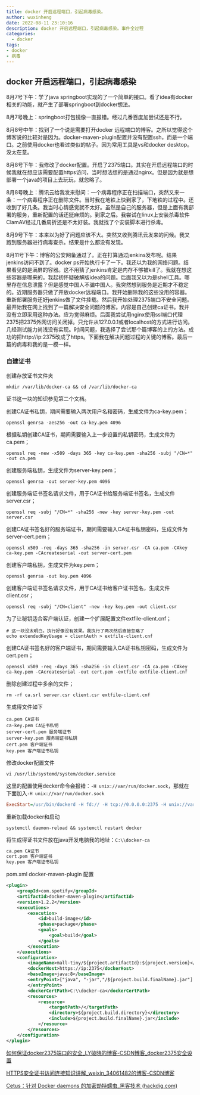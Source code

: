 ```yaml
---
title: docker 开启远程端口，引起病毒感染。
author: wuxinheng
date: 2022-08-11 23:10:16
description: docker 开启远程端口，引起病毒感染。事件全过程
categories:
  - docker
tags:
- docker
- 病毒
---
```

## docker 开启远程端口，引起病毒感染

8月7号下午：学了java springboot实现的了一个简单的接口。看了idea有docker相关的功能，就产生了部署springboot到docker想法。

8月7号晚上：springboot打包镜像一直报错。经过几番百度加尝试还是不行。

8月8号中午：找到了一个说是需要打开docker 远程端口的博客。之所以觉得这个博客说的比较对是因为。docker-maven-plugin配置并没有配置ssh，而是一个端口。之前使用docker也看过类似的帖子。因为常用工具是vs和docker desktop。没太在意。

8月8号下午：我修改了docker配置。开启了2375端口。其实在开启远程端口的时候我就在想应该需要配置https访问，当时想法想的是通过nginx。但是因为就是想部署一个java的项目上去玩玩，就忽略了。

8月8号晚上：腾讯云给我发来慰问：一个病毒程序正在扫描端口，突然又来一条：一个病毒程序正在删除文件。当时我在地铁上快到家了，下地铁的过程中。还收到了好几条。我当时心情感觉就不太好。虽然是自己的服务器，但是上面有我部署的服务，重新配置的话还挺麻烦的。到家之后。我尝试在linux上安装杀毒软件ClamAV经过几番周折还是不太好装。我就找了个安装脚本进行杀毒。

8月9号下午：本来以为好了问题应该不大。突然又收到腾讯云发来的问候。我又跑到服务器进行病毒查杀。结果是什么都没有发现。

8月11号下午：博客的公安网备通过了。正在打算通过jenkins发布呢。结果jenkins访问不到了。docker ps开始执行卡了一下。我还以为我的网络问题。结果看见的是满屏的容器。这不用猜了jenkins肯定是内存不够被kill了。我就在想这些容器是哪来的。我起初怀疑破解版idea的问题。后面我又以为是shell工具。哪里存在信息泄露？但是感觉中国人不骗中国人。我突然想到服务是近期才不稳定的。近期服务器只做了开放docker远程端口。我开始删除我的这些没用的容器。重新部署服务还好jenkins做了文件挂载。然后我开始处理2375端口不安全问题。最开始我在网上找到了一篇解决安全问题的博客。内容是自己创建ca证书。我并没有立即采用这种办法。应为觉得麻烦。后面我尝试用nginx使用ssl端口代理2375把2375外网访问关闭掉。只允许从127.0.0.1或者localhost的方式进行访问。几经测试能力尚浅没有实现。时间问题，我选择了尝试那个篇博客的上的方法。成功的把http://ip:2375改成了https。下面我在解决问题过程的关键的博客。最后一篇的病毒和我的是一模一样。

### 自建证书

创建存放证书文件夹

```shell
mkdir /var/lib/docker-ca && cd /var/lib/docker-ca
```

证书这一块的知识参见第二个文档。

创建CA证书私钥，期间需要输入两次用户名和密码，生成文件为ca-key.pem；

```shell
openssl genrsa -aes256 -out ca-key.pem 4096
```

根据私钥创建CA证书，期间需要输入上一步设置的私钥密码，生成文件为ca.pem；

```shell
openssl req -new -x509 -days 365 -key ca-key.pem -sha256 -subj "/CN=*" -out ca.pem
```

创建服务端私钥，生成文件为server-key.pem；

```shell
openssl genrsa -out server-key.pem 4096
```

创建服务端证书签名请求文件，用于CA证书给服务端证书签名，生成文件server.csr；

```shell
openssl req -subj "/CN=*" -sha256 -new -key server-key.pem -out server.csr
```

创建CA证书签名好的服务端证书，期间需要输入CA证书私钥密码，生成文件为server-cert.pem；

```shell
openssl x509 -req -days 365 -sha256 -in server.csr -CA ca.pem -CAkey ca-key.pem -CAcreateserial -out server-cert.pem
```

创建客户端私钥，生成文件为key.pem；

```shell
openssl genrsa -out key.pem 4096
```

创建客户端证书签名请求文件，用于CA证书给客户证书签名，生成文件client.csr；

```shell
openssl req -subj "/CN=client" -new -key key.pem -out client.csr
```

为了让秘钥适合客户端认证，创建一个扩展配置文件extfile-client.cnf；

```shell
# 这一块没太明白。执行好像没有效果。我执行了两次然后直接忽略了
echo extendedKeyUsage = clientAuth > extfile-client.cnf
```

创建CA证书签名好的客户端证书，期间需要输入CA证书私钥密码，生成文件为cert.pem；

```shell
openssl x509 -req -days 365 -sha256 -in client.csr -CA ca.pem -CAkey ca-key.pem -CAcreateserial -out cert.pem -extfile extfile-client.cnf
```

删除创建过程中多余的文件；

```shell
rm -rf ca.srl server.csr client.csr extfile-client.cnf
```

生成得文件如下

```
ca.pem CA证书
ca-key.pem CA证书私钥
server-cert.pem 服务端证书
server-key.pem 服务端证书私钥
cert.pem 客户端证书
key.pem 客户端证书私钥
```

修改docker配置文件

```shell
vi /usr/lib/systemd/system/docker.service
```

这里的配置使用decker命令会报错：`-H unix://var/run/docker.sock`，那就在下面加入`-H unix://var/run/docker.sock`

```ini
ExecStart=/usr/bin/dockerd -H fd:// -H tcp://0.0.0.0:2375 -H unix://var/run/docker.sock --tlsverify --tlscacert=/mydata/docker-ca/ca.pem --tlscert=/mydata/docker-ca/server-cert.pem --tlskey=/mydata/docker-ca/server-key.pem 
```

重新加载docker和启动

```shell
systemctl daemon-reload && systemctl restart docker
```

将生成得证书文件放在java开发电脑我的地址：`C:\\docker-ca`

```tex
ca.pem CA证书
cert.pem 客户端证书
key.pem 客户端证书私钥
```

pom.xml docker-maven-plugin 配置

```xml
<plugin>
    <groupId>com.spotify</groupId>
    <artifactId>docker-maven-plugin</artifactId>
    <version>1.2.2</version>
    <executions>
        <execution>
            <id>build-image</id>
            <phase>package</phase>
            <goals>
                <goal>build</goal>
            </goals>
        </execution>
    </executions>
    <configuration>
        <imageName>mall-tiny/${project.artifactId}:${project.version}</imageName>
        <dockerHost>https://ip:2375</dockerHost>
        <baseImage>java:8</baseImage>
        <entryPoint>["java", "-jar","/${project.build.finalName}.jar"]
        </entryPoint>
        <dockerCertPath>C:\\docker-ca</dockerCertPath>
        <resources>
            <resource>
                <targetPath>/</targetPath>
                <directory>${project.build.directory}</directory>
                <include>${project.build.finalName}.jar</include>
            </resource>
        </resources>
    </configuration>
</plugin>
```

[如何保证docker2375端口的安全_LY破晓的博客-CSDN博客_docker2375安全设置](https://blog.csdn.net/qq_40321119/article/details/107951712)

[HTTPS安全证书访问连接知识讲解_weixin_34061482的博客-CSDN博客](https://blog.csdn.net/weixin_34061482/article/details/92717907)

[Cetus：针对 Docker daemons 的加密劫持蠕虫_黑客技术 (hackdig.com)](http://www.hackdig.com/08/hack-124456.htm)